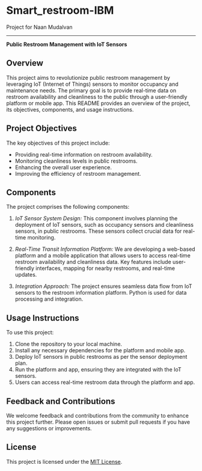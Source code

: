 # Smart_restroom-IBM
Project for Naan Mudalvan

---

**Public Restroom Management with IoT Sensors**

## Overview

This project aims to revolutionize public restroom management by leveraging IoT (Internet of Things) sensors to monitor occupancy and maintenance needs. The primary goal is to provide real-time data on restroom availability and cleanliness to the public through a user-friendly platform or mobile app. This README provides an overview of the project, its objectives, components, and usage instructions.

## Project Objectives

The key objectives of this project include:

- Providing real-time information on restroom availability.
- Monitoring cleanliness levels in public restrooms.
- Enhancing the overall user experience.
- Improving the efficiency of restroom management.

## Components

The project comprises the following components:

1. *IoT Sensor System Design:* This component involves planning the deployment of IoT sensors, such as occupancy sensors and cleanliness sensors, in public restrooms. These sensors collect crucial data for real-time monitoring.

2. *Real-Time Transit Information Platform:* We are developing a web-based platform and a mobile application that allows users to access real-time restroom availability and cleanliness data. Key features include user-friendly interfaces, mapping for nearby restrooms, and real-time updates.

3. *Integration Approach:* The project ensures seamless data flow from IoT sensors to the restroom information platform. Python is used for data processing and integration.

## Usage Instructions

To use this project:

1. Clone the repository to your local machine.
2. Install any necessary dependencies for the platform and mobile app.
3. Deploy IoT sensors in public restrooms as per the sensor deployment plan.
4. Run the platform and app, ensuring they are integrated with the IoT sensors.
5. Users can access real-time restroom data through the platform and app.

## Feedback and Contributions

We welcome feedback and contributions from the community to enhance this project further. Please open issues or submit pull requests if you have any suggestions or improvements.

## License

This project is licensed under the [MIT License](LICENSE).
